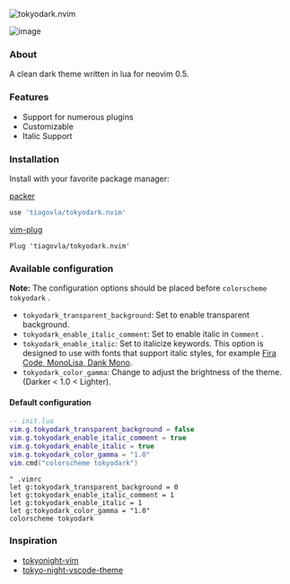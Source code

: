 ![tokyodark.nvim](https://svgur.com/i/WVs.svg)


![image](https://user-images.githubusercontent.com/30515389/115807570-42385080-a3bf-11eb-8286-c981b5093ffa.png)


### About

A clean dark theme written in lua for neovim 0.5.

### Features
- Support for numerous plugins
- Customizable
- Italic Support

### Installation
Install with your favorite package manager:

[packer](https://github.com/wbthomason/packer.nvim)
```lua
use 'tiagovla/tokyodark.nvim'
```

[vim-plug](https://github.com/junegunn/vim-plug)
```vim
Plug 'tiagovla/tokyodark.nvim'
```

### Available configuration

**Note:** The configuration options should be placed before `colorscheme tokyodark` .

- `tokyodark_transparent_background`: Set to enable transparent background.
- `tokyodark_enable_italic_comment`: Set to enable italic in `Comment` .
- `tokyodark_enable_italic`: Set to italicize keywords. This option is
  designed to use with fonts that support italic styles, for example
  [Fira Code, MonoLisa, Dank Mono](https://www.nerdfonts.com/).
- `tokyodark_color_gamma`: Change to adjust the brightness of the theme. (Darker < 1.0 < Lighter).


#### Default configuration
```lua
-- init.lua
vim.g.tokyodark_transparent_background = false
vim.g.tokyodark_enable_italic_comment = true
vim.g.tokyodark_enable_italic = true
vim.g.tokyodark_color_gamma = "1.0"
vim.cmd("colorscheme tokyodark")
```

```vim
" .vimrc
let g:tokyodark_transparent_background = 0
let g:tokyodark_enable_italic_comment = 1
let g:tokyodark_enable_italic = 1
let g:tokyodark_color_gamma = "1.0"
colorscheme tokyodark
```

### Inspiration
* [tokyonight-vim](https://github.com/ghifarit53/tokyonight-vim)
* [tokyo-night-vscode-theme](https://github.com/enkia/tokyo-night-vscode-theme)
